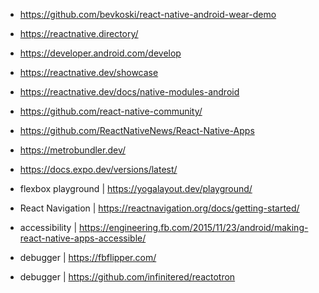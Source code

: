 - https://github.com/bevkoski/react-native-android-wear-demo
- https://reactnative.directory/
- https://developer.android.com/develop
- https://reactnative.dev/showcase
- https://reactnative.dev/docs/native-modules-android
- https://github.com/react-native-community/
- https://github.com/ReactNativeNews/React-Native-Apps
- https://metrobundler.dev/
- https://docs.expo.dev/versions/latest/

- flexbox playground | https://yogalayout.dev/playground/
- React Navigation | https://reactnavigation.org/docs/getting-started/
- accessibility | https://engineering.fb.com/2015/11/23/android/making-react-native-apps-accessible/
- debugger | https://fbflipper.com/
- debugger | https://github.com/infinitered/reactotron

